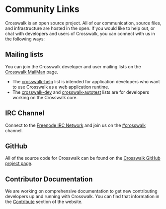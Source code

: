 # Community Links
Crosswalk is an open source project. All of our communication, source files, and infrastructure are hosted in the open. If you would like to help out, or chat with developers and users of Crosswalk, you can connect with us in the following ways:

## Mailing lists
You can join the Crosswalk developer and user mailing lists on the [Crosswalk MailMan](http://lists.crosswalk-project.org) page.

*   The [crosswalk-help](https://lists.crosswalk-project.org/mailman/listinfo/crosswalk-help) list is intended for application developers who want to use Crosswalk as a web application runtime.
*   The [crosswalk-dev](https://lists.crosswalk-project.org/mailman/listinfo/crosswalk-dev) and [crosswalk-autotest](https://lists.crosswalk-project.org/mailman/listinfo/crosswalk-autotest) lists are for developers working on the Crosswalk core.

## IRC Channel
Connect to the [Freenode IRC Network](irc://freenode.net) and join us on the [#crosswalk](irc://irc.freenode.net/crosswalk) channel.

## GitHub
All of the source code for Crosswalk can be found on the [Crosswalk GitHub project page](http://github.com/crosswalk-project).

## Contributor Documentation
We are working on comprehensive documentation to get new contributing developers up and running with Crosswalk. You can find that information in the [Contribute](/contribute) section of the website.
